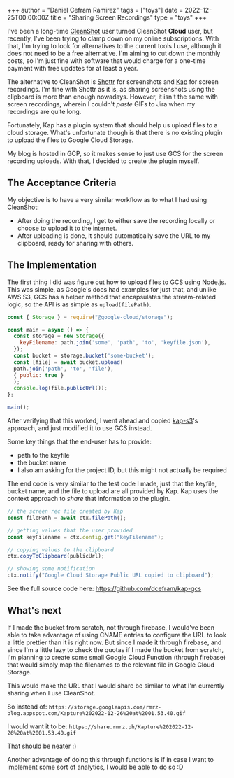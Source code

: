 +++
author = "Daniel Cefram Ramirez"
tags = ["toys"]
date = 2022-12-25T00:00:00Z
title = "Sharing Screen Recordings"
type = "toys"
+++

I've been a long-time [CleanShot](https://cleanshot.cloud) user turned CleanShot **Cloud** user, but recently, I've been trying to clamp down on my online subscriptions. With that, I'm trying to look for alternatives to the current tools I use, although it does not need to be a free alternative. I'm aiming to cut down the monthly costs, so I'm just fine with software that would charge for a one-time payment with free updates for at least a year.

The alternative to CleanShot is [Shottr](https://shottr.cc) for screenshots and [Kap](https://getkap.co) for screen recordings. I'm fine with Shottr as it is, as sharing screenshots using the clipboard is more than enough nowadays. However, it isn't the same with screen recordings, wherein I couldn't *paste* GIFs to Jira when my recordings are quite long.

Fortunately, Kap has a plugin system that should help us upload files to a cloud storage. What's unfortunate though is that there is no existing plugin to upload the files to Google Cloud Storage.

My blog is hosted in GCP, so it makes sense to just use GCS for the screen recording uploads. With that, I decided to create the plugin myself.

## The Acceptance Criteria

My objective is to have a very similar workflow as to what I had using CleanShot:
- After doing the recording, I get to either save the recording locally or choose to upload it to the internet.
- After uploading is done, it should automatically save the URL to my clipboard, ready for sharing with others.

## The Implementation

The first thing I did was figure out how to upload files to GCS using Node.js. This was simple, as Google's docs had examples for just that, and unlike AWS S3, GCS has a helper method that encapsulates the stream-related logic, so the API is as simple as `upload(filePath)`.

```javascript
const { Storage } = require("@google-cloud/storage");

const main = async () => {
  const storage = new Storage({
    keyFilename: path.join('some', 'path', 'to', 'keyfile.json'),
  });
  const bucket = storage.bucket('some-bucket');
  const [file] = await bucket.upload(
  path.join('path', 'to', 'file'), 
  { public: true }
  );
  console.log(file.publicUrl());
};

main();
```

After verifying that this worked, I went ahead and copied [kap-s3](https://github.com/SamVerschueren/kap-s3)'s approach, and just modified it to use GCS instead.

Some key things that the end-user has to provide:
- path to the keyfile
- the bucket name
- I also am asking for the project ID, but this might not actually be required

The end code is very similar to the test code I made, just that the keyfile, bucket name, and the file to upload are all provided by Kap. Kap uses the context approach to *share* that information to the plugin.

```javascript
// the screen rec file created by Kap
const filePath = await ctx.filePath(); 

// getting values that the user provided
const keyFilename = ctx.config.get("keyFilename");

// copying values to the clipboard
ctx.copyToClipboard(publicUrl);

// showing some notification
ctx.notify("Google Cloud Storage Public URL copied to clipboard");
```

See the full source code here: https://github.com/dcefram/kap-gcs

## What's next

If I made the bucket from scratch, not through firebase, I would've been able to take advantage of using CNAME entries to configure the URL to look a little prettier than it is right now. But since I made it through firebase, and since I'm a little lazy to check the quotas if I made the bucket from scratch, I'm planning to create some small Google Cloud Function (through firebase) that would simply map the filenames to the relevant file in Google Cloud Storage. 

This would make the URL that I would share be similar to what I'm currently sharing when I use CleanShot.

So instead of: `https://storage.googleapis.com/rmrz-blog.appspot.com/Kapture%202022-12-26%20at%2001.53.40.gif`

I would want it to be: `https://share.rmrz.ph/Kapture%202022-12-26%20at%2001.53.40.gif`

That should be neater :)

Another advantage of doing this through functions is if in case I want to implement some sort of analytics, I would be able to do so :D